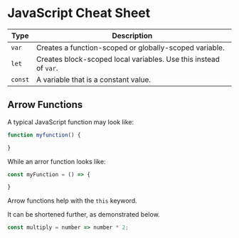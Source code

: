 # JavaScript Cheat Sheet

Type | Description
---- | -----------
`var` | Creates a function-scoped or globally-scoped variable. 
`let` | Creates block-scoped local variables. Use this instead of `var`.
`const` | A variable that is a constant value.

## Arrow Functions

A typical JavaScript function may look like: 

```js
function myfunction() {

}
```

While an arror function looks like:

```js
const myFunction = () => {

}
```

Arrow functions help with the `this` keyword. 

It can be shortened further, as demonstrated below.

```js
const multiply = number => number * 2;
```